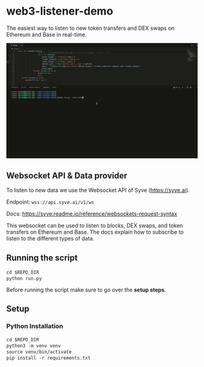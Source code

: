 # web3-listener-demo
The easiest way to listen to new token transfers and DEX swaps on Ethereum and Base in real-time.

![Web3 Listener Demo](data/web3-listener-demo.gif)

## Websocket API & Data provider

To listen to new data we use the Websocket API of Syve (https://syve.ai).

Endpoint: `wss://api.syve.ai/v1/ws`

Docs: https://syve.readme.io/reference/websockets-request-syntax

This websocket can be used to listen to blocks, DEX swaps, and token transfers on Ethereum and Base. The docs explain how to subscribe to listen to the different types of data.

## Running the script

```
cd $REPO_DIR
python run.py
```

Before running the script make sure to go over the **setup steps**.

## Setup

### Python Installation

```
cd $REPO_DIR
python3 -m venv venv
source venv/bin/activate
pip install -r requirements.txt
```
